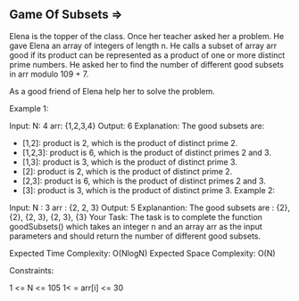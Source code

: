 Game Of Subsets  =>
---------------


Elena is the topper of the class. Once her teacher asked her a problem. He gave Elena an array of integers of length n. He calls a subset of array arr good if its product can be represented as a product of one or more distinct prime numbers. He asked her to find the number of different good subsets in arr modulo 109 + 7.

As a good friend of Elena help her to solve the problem.

Example 1:

Input:
N: 4
arr: {1,2,3,4}
Output: 6
Explanation: 
The good subsets are:
- [1,2]: product is 2, which is the product of distinct
prime 2.
- [1,2,3]: product is 6, which is the product of 
distinct primes 2 and 3.
- [1,3]: product is 3, which is the product of distinct
prime 3.
- [2]: product is 2, which is the product of distinct
 prime 2.
- [2,3]: product is 6, which is the product of distinct
primes 2 and 3.
- [3]: product is 3, which is the product of distinct
prime 3.
Example 2:

Input:
N : 3
arr : {2, 2, 3}
Output: 5
Explanantion:
The good subsets are : {2}, {2}, {2, 3}, {2, 3}, {3}
Your Task:
The task is to complete the function goodSubsets() which takes an integer n and an array arr as the input parameters and should return the number of different good subsets.

Expected Time Complexity: O(NlogN)
Expected Space Complexity: O(N)

Constraints:

1 <= N <= 105
1< = arr[i] <= 30

